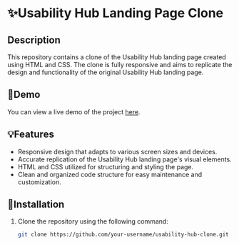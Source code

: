 # ✨Usability Hub Landing Page Clone


## Description

This repository contains a clone of the Usability Hub landing page created using HTML and CSS. The clone is fully responsive and aims to replicate the design and functionality of the original Usability Hub landing page.

## 🔗Demo

You can view a live demo of the project [here](https://usabilityhub0.netlify.app/#).

## 💡Features

- Responsive design that adapts to various screen sizes and devices.
- Accurate replication of the Usability Hub landing page's visual elements.
- HTML and CSS utilized for structuring and styling the page.
- Clean and organized code structure for easy maintenance and customization.

## 🔧Installation

1. Clone the repository using the following command:

   ```bash
   git clone https://github.com/your-username/usability-hub-clone.git
